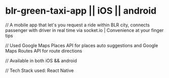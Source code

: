 # blr-green-taxi-app || iOS || android

// A mobile app that let's you request a ride within BLR city, connects passenger with driver in real time via socket.io | Convenience at your finger tips

// Used Google Maps Places API for places auto suggestions and Google Maps Routes API for route directions

// Available in both iOS && android

// Tech Stack used: React Native
